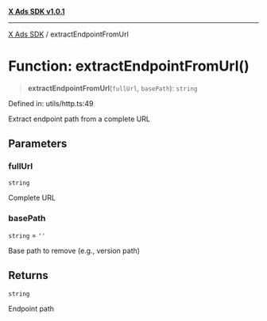 [**X Ads SDK v1.0.1**](../README.md)

***

[X Ads SDK](../globals.md) / extractEndpointFromUrl

# Function: extractEndpointFromUrl()

> **extractEndpointFromUrl**(`fullUrl`, `basePath`): `string`

Defined in: utils/http.ts:49

Extract endpoint path from a complete URL

## Parameters

### fullUrl

`string`

Complete URL

### basePath

`string` = `''`

Base path to remove (e.g., version path)

## Returns

`string`

Endpoint path
